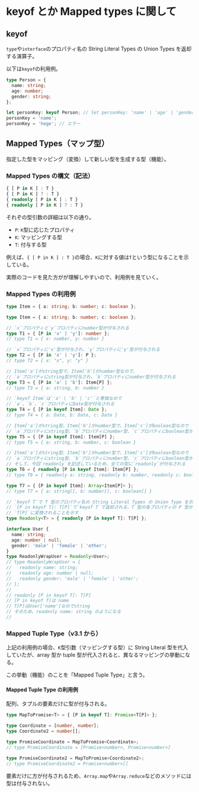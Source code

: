 # keyof とか Mapped types に関して

## keyof

`type`や`interface`のプロパティ名の String Literal Types の Union Types を返却する演算子。

以下は`keyof`の利用例。

```ts
type Person = {
  name: string;
  age: number;
  gender: string;
};

let personKey: keyof Person; // let personKey: 'name' | 'age' | 'gender'
personKey = 'name';
personKey = 'hoge'; // エラー
```

## Mapped Types（マップ型）

指定した型をマッピング（変換）して新しい型を生成する型（機能）。

### Mapped Types の構文（記法）

```ts
{ [ P in K ] : T }
{ [ P in K ] ? : T }
{ readonly [ P in K ] : T }
{ readonly [ P in K ] ? : T }
```

それぞの型引数の詳細は以下の通り。

- `P`: `K`型に応じたプロパティ
- `K`: マッピングする型
- `T`: 付与する型

例えば、`{ [ P in K ] : T }`の場合、`K`に対する値は`T`という型になることを示している。

実際のコードを見た方がが理解しやすいので、利用例を見ていく。

### Mapped Types の利用例

```ts
type Item = { a: string; b: number; c: boolean };

type Item = { a: string; b: number; c: boolean };

// `x`プロパティと`y`プロパティにnumber型が付与される
type T1 = { [P in 'x' | 'y']: number };
// type T1 = { x: number, y: number }

// `x`プロパティに'x'型が付与され、`y`プロパティに'y'型が付与される
type T2 = { [P in 'x' | 'y']: P };
// type T2 = { x: "x", y: "y" }

// Item['a']がstring型で、Item['b']がnumber型なので、
// `a`プロパティにstring型が付与され、`b`プロパティにnumber型が付与される
type T3 = { [P in 'a' | 'b']: Item[P] };
// type T3 = { a: string, b: number }

// `keyof Item`は`'a' | 'b' | 'c'`と等価なので
// `a`、`b`、`c`プロパティにDate型が付与される
type T4 = { [P in keyof Item]: Date };
// type T4 = { a: Date, b: Date, c: Date }

// Item['a']がstring型、Item['b']がnumber型で、Item['c']がboolean型なので
// `a`プロパティにstring型、`b`プロパティにnumber型、`c`プロパティにboolean型が付与される
type T5 = { [P in keyof Item]: Item[P] };
// type T5 = { a: string, b: number, c: boolean }

// Item['a']がstring型、Item['b']がnumber型で、Item['c']がboolean型なので
// `a`プロパティにstring型、`b`プロパティにnumber型、`c`プロパティにboolean型が付与される
// そして、今回`readonly`を記述しているため、全ての型に`readonly`が付与される
type T6 = { readonly [P in keyof Item]: Item[P] };
// type T6 = { readonly a: string, readonly b: number, readonly c: boolean }

type T7 = { [P in keyof Item]: Array<Item[P]> };
// type T7 = { a: string[], b: number[], c: boolean[] }
```

```ts
// `keyof T`で T 型のプロパティ名の String Literal Types の Union Type を示している
// `[P in keyof T]: T[P]`で`keyof T`で返却される、T 型の各プロパティの P 型が
// `T[P]`に変換されることを示す
type Readonly<T> = { readonly [P in keyof T]: T[P] };

interface User {
  name: string;
  age: number | null;
  gender: 'male' | 'female' | 'other';
}
type ReadonlyWrapUser = Readonly<User>;
// type ReadonlyWrapUser = {
//   readonly name: string;
//   readonly age: number | null;
//   readonly gender: 'male' | 'female' | 'other';
// };
//
// readonly [P in keyof T]: T[P]
// [P in keyof T]は name
// T[P]はUser['name']なのでstring
// そのため、readonly name: string のようになる
//
```

### Mapped Tuple Type（v3.1 から）

上記の利用例の場合、`K`型引数（マッピングする型）に String Literal 型を代入していたが、array 型か tuple 型が代入されると、異なるマッピングの挙動になる。

この挙動（機能）のことを「Mapped Tuple Type」と言う。

#### Mapped Tuple Type の利用例

配列、タプルの要素だけに型が付与される。

```typescript
type MapToPromise<T> = { [P in keyof T]: Promise<T[P]> };

type Coordinate = [number, number];
type Coordinate2 = number[];

type PromiseCoordinate = MapToPromise<Coordinate>;
// type PromiseCoordinate = [Promise<number>, Promise<number>]

type PromiseCoordinate2 = MapToPromise<Coordinate2>;
// type PromiseCoordinate2 = Promise<number>[]
```

要素だけに方が付与されるため、`Array.map`や`Array.reduce`などのメソッドには型は付与されない。
